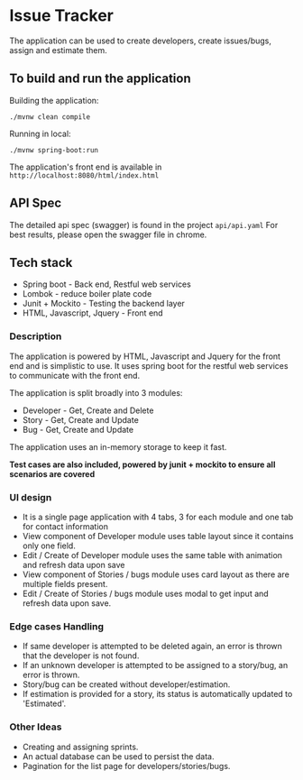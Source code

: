 # Issue Tracker
The application can be used to create developers, create issues/bugs, assign and estimate them.

## To build and run the application
Building the application:

`./mvnw clean compile`

Running in local:

`./mvnw spring-boot:run`

The application's front end is available in `http://localhost:8080/html/index.html`

## API Spec
The detailed api spec (swagger) is found in the project `api/api.yaml`
For best results, please open the swagger file in chrome.

## Tech stack
* Spring boot - Back end, Restful web services
* Lombok - reduce boiler plate code
* Junit + Mockito - Testing the backend layer
* HTML, Javascript, Jquery - Front end

### Description
The application is powered by HTML, Javascript and Jquery for the front end and is simplistic to use.
It uses spring boot for the restful web services to communicate with the front end.

The application is split broadly into 3 modules:
* Developer - Get, Create and Delete
* Story - Get, Create and Update
* Bug - Get, Create and Update

The application uses an in-memory storage to keep it fast.

**Test cases are also included, powered by junit + mockito to ensure all scenarios are covered**

### UI design
* It is a single page application with 4 tabs, 3 for each module and one tab for contact information
* View component of Developer module uses table layout since it contains only one field.
* Edit / Create of Developer module uses the same table with animation and refresh data upon save
* View component of Stories / bugs module uses card layout as there are multiple fields present.
* Edit / Create of Stories / bugs module uses modal to get input and refresh data upon save.

### Edge cases Handling
* If same developer is attempted to be deleted again, an error is thrown that the developer is not found.
* If an unknown developer is attempted to be assigned to a story/bug, an error is thrown. 
* Story/bug can be created without developer/estimation.
* If estimation is provided for a story, its status is automatically updated to 'Estimated'.

### Other Ideas
* Creating and assigning sprints.
* An actual database can be used to persist the data.
* Pagination for the list page for developers/stories/bugs.